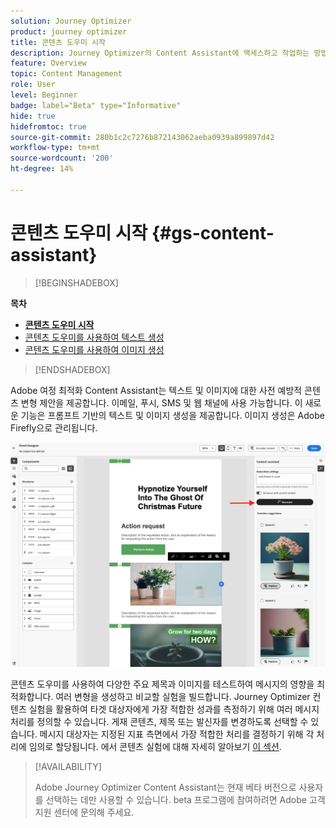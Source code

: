 ```yaml
---
solution: Journey Optimizer
product: journey optimizer
title: 콘텐츠 도우미 시작
description: Journey Optimizer의 Content Assistant에 액세스하고 작업하는 방법을 알아봅니다.
feature: Overview
topic: Content Management
role: User
level: Beginner
badge: label="Beta" type="Informative"
hide: true
hidefromtoc: true
source-git-commit: 280b1c2c7276b872143062aeba0939a899897d42
workflow-type: tm+mt
source-wordcount: '200'
ht-degree: 14%

---
```


# 콘텐츠 도우미 시작 {#gs-content-assistant}

>[!BEGINSHADEBOX]

**목차**

* **[콘텐츠 도우미 시작](gs-generative.md)**
* [콘텐츠 도우미를 사용하여 텍스트 생성](generative-title.md)
* [콘텐츠 도우미를 사용하여 이미지 생성](generative-image.md)

>[!ENDSHADEBOX]


Adobe 여정 최적화 Content Assistant는 텍스트 및 이미지에 대한 사전 예방적 콘텐츠 변형 제안을 제공합니다. 이메일, 푸시, SMS 및 웹 채널에 사용 가능합니다. 이 새로운 기능은 프롬프트 기반의 텍스트 및 이미지 생성을 제공합니다. 이미지 생성은 Adobe Firefly으로 관리됩니다.

![](assets/image-gen-ai.png)



콘텐츠 도우미를 사용하여 다양한 주요 제목과 이미지를 테스트하여 메시지의 영향을 최적화합니다. 여러 변형을 생성하고 비교할 실험을 빌드합니다. Journey Optimizer 컨텐츠 실험을 활용하여 타겟 대상자에게 가장 적합한 성과를 측정하기 위해 여러 메시지 처리를 정의할 수 있습니다. 게재 콘텐츠, 제목 또는 발신자를 변경하도록 선택할 수 있습니다. 메시지 대상자는 지정된 지표 측면에서 가장 적합한 처리를 결정하기 위해 각 처리에 임의로 할당됩니다. 에서 콘텐츠 실험에 대해 자세히 알아보기 [이 섹션](../campaigns/content-experiment.md).


>[!AVAILABILITY]
>
>Adobe Journey Optimizer Content Assistant는 현재 베타 버전으로 사용자를 선택하는 데만 사용할 수 있습니다. beta 프로그램에 참여하려면 Adobe 고객 지원 센터에 문의해 주세요.

